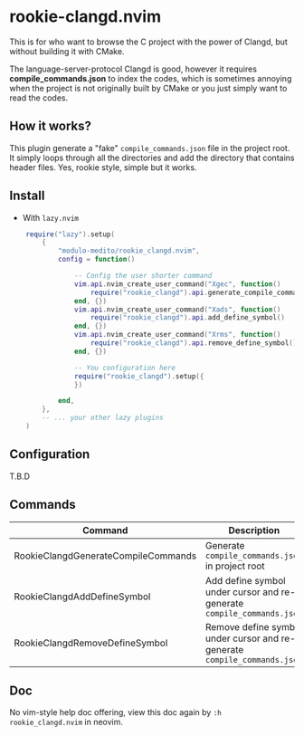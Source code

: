 # rookie-clangd.nvim

This is for who want to browse the C project with the power of Clangd, but without building it with
CMake.

The language-server-protocol Clangd is good, however it requires **compile_commands.json** to index
the codes, which is sometimes annoying when the project is not originally built by CMake or you just
simply want to read the codes.

## How it works?

This plugin generate a "fake" `compile_commands.json` file in the project root. It simply loops
through all the directories and add the directory that contains header files. Yes, rookie style,
simple but it works.

## Install

-   With `lazy.nvim`

```lua
    require("lazy").setup(
        {
            "modulo-medito/rookie_clangd.nvim",
            config = function()

                -- Config the user shorter command
                vim.api.nvim_create_user_command("Xgec", function()
                    require("rookie_clangd").api.generate_compile_commands()
                end, {})
                vim.api.nvim_create_user_command("Xads", function()
                    require("rookie_clangd").api.add_define_symbol()
                end, {})
                vim.api.nvim_create_user_command("Xrms", function()
                    require("rookie_clangd").api.remove_define_symbol()
                end, {})

                -- You configuration here
                require("rookie_clangd").setup({
                })

            end,
        },
        -- ... your other lazy plugins
    )
```

## Configuration

T.B.D

## Commands

| Command                             | Description                                                               |
| ----------------------------------- | ------------------------------------------------------------------------- |
| RookieClangdGenerateCompileCommands | Generate `compile_commands.json` in project root                          |
| RookieClangdAddDefineSymbol         | Add define symbol under cursor and re-generate `compile_commands.json`    |
| RookieClangdRemoveDefineSymbol      | Remove define symbol under cursor and re-generate `compile_commands.json` |

## Doc

No vim-style help doc offering, view this doc again by `:h rookie_clangd.nvim` in neovim.

